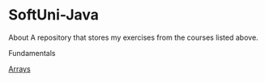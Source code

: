 # SoftUni-Java
 About A repository that stores my exercises from the courses listed above.

Fundamentals

[Arrays](https://github.com/NikiKa1971/SoftUni-Java/tree/main/Java%20Fundamentals/Arrays%20-%20Lab%20)
